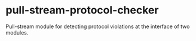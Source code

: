 # pull-stream-protocol-checker
Pull-stream module for detecting protocol violations at the interface of two modules.
